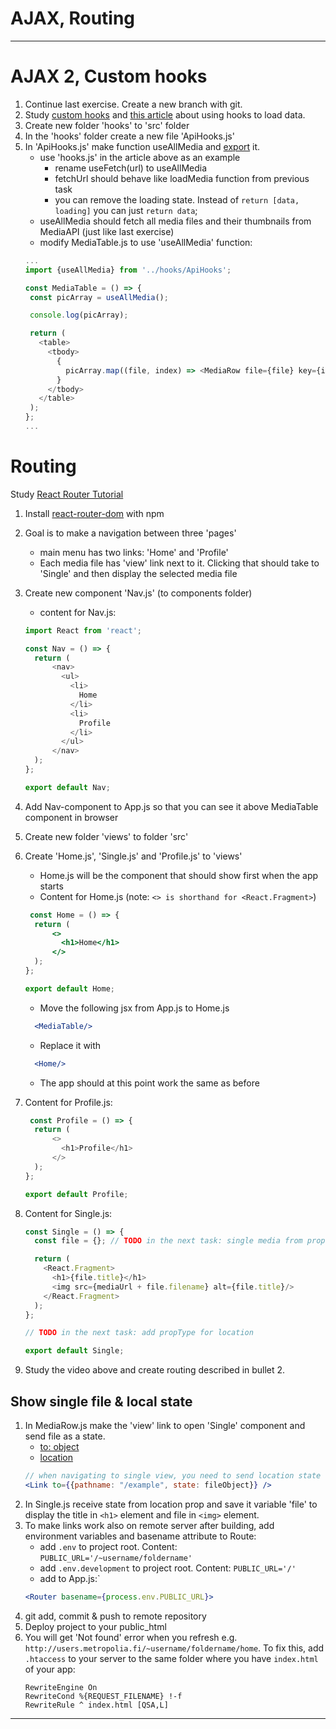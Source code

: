 # AJAX, Routing

---

# AJAX 2, Custom hooks

1. Continue last exercise. Create a new branch with git.
1. Study [custom hooks](https://reactjs.org/docs/hooks-custom.html) and [this article](https://medium.com/@cwlsn/how-to-fetch-data-with-react-hooks-in-a-minute-e0f9a15a44d6) about using hooks to load data.
1. Create new folder 'hooks' to 'src' folder
1. In the 'hooks' folder create a new file 'ApiHooks.js'
1. In 'ApiHooks.js' make function useAllMedia and [export](https://developer.mozilla.org/en-US/docs/Web/JavaScript/Reference/Statements/export) it.
    - use 'hooks.js' in the article above as an example
       - rename useFetch(url) to useAllMedia
       - fetchUrl should behave like loadMedia function from previous task
       - you can remove the loading state. Instead of `return [data, loading]` you can just `return data`; 
    - useAllMedia should fetch all media files and their thumbnails from MediaAPI (just like last exercise)
    - modify MediaTable.js to use 'useAllMedia' function:
    ```javascript
    ...
   import {useAllMedia} from '../hooks/ApiHooks';
   
   const MediaTable = () => {
     const picArray = useAllMedia();
   
     console.log(picArray);
   
     return (
       <table>
         <tbody>
           {
             picArray.map((file, index) => <MediaRow file={file} key={index}/>)
           }
         </tbody>
       </table>
     );
   };
    ...
    ```

# Routing 

Study [React Router Tutorial](https://www.youtube.com/watch?v=Law7wfdg_ls)

1. Install [react-router-dom](https://reacttraining.com/react-router/web/guides/quick-start) with npm
1. Goal is to make a navigation between three 'pages'
    * main menu has two links: 'Home' and 'Profile'
    * Each media file has 'view' link next to it. Clicking that should take to 'Single' and then display the selected media file
1. Create new component 'Nav.js' (to components folder)
    * content for Nav.js:
    ```javascript
    import React from 'react';
    
    const Nav = () => {
      return (
          <nav>
            <ul>
              <li>
                Home
              </li>
              <li>
                Profile
              </li>
            </ul>
          </nav>
      );
    };
    
    export default Nav;
    ```
1. Add Nav-component to App.js so that you can see it above MediaTable component in browser
1. Create new folder 'views' to folder 'src'
1. Create 'Home.js', 'Single.js' and 'Profile.js' to 'views'
    * Home.js will be the component that should show first when the app starts
    * Content for Home.js (note: `<> is shorthand for <React.Fragment>`)
    ```jsx harmony
     const Home = () => {
      return (
          <>
            <h1>Home</h1>
          </>
      );
    };
    
    export default Home;
    ```
 
    * Move the following jsx from App.js to Home.js
    ```jsx harmony
      <MediaTable/>
    ```
    * Replace it with
    ```jsx harmony
      <Home/>
    ``` 
    * The app should at this point work the same as before
1. Content for Profile.js:
    ```javascript
     const Profile = () => {
      return (
          <>
            <h1>Profile</h1>
          </>
      );
    };
    
    export default Profile;
    ```
1. Content for Single.js:
   ```javascript
   const Single = () => {
     const file = {}; // TODO in the next task: single media from props.location.state
   
     return (
       <React.Fragment>
         <h1>{file.title}</h1>
         <img src={mediaUrl + file.filename} alt={file.title}/>
       </React.Fragment>
     );
   };
   
   // TODO in the next task: add propType for location
   
   export default Single;

   ```
1. Study the video above and create routing described in bullet 2.
   
## Show single file & local state
  
1. In MediaRow.js make the 'view' link to open 'Single' component and send file as a state.
   - [to: object](https://reactrouter.com/web/api/Link/to-object)
   - [location](https://reactrouter.com/web/api/location)
    ```jsx harmony
    // when navigating to single view, you need to send location state to define which media to show
    <Link to={{pathname: "/example", state: fileObject}} />
    ```
1. In Single.js receive state from location prop and save it variable 'file' to display the title in `<h1>` element and file in `<img>` element.
1. To make links work also on remote server after building, add environment variables and basename attribute to Route:
   - add `.env` to project root. Content: `PUBLIC_URL='/~username/foldername'`
   - add `.env.development` to project root. Content: `PUBLIC_URL='/'`
   - add to App.js:`
    ```jsx harmony
    <Router basename={process.env.PUBLIC_URL}>
    ```
1. git add, commit & push to remote repository
1. Deploy project to your public_html
1. You will get 'Not found' error when you refresh e.g. `http://users.metropolia.fi/~username/foldername/home`. To fix this, add `.htaccess` to your server to the same folder where you have `index.html` of your app:
   ```text
   RewriteEngine On
   RewriteCond %{REQUEST_FILENAME} !-f
   RewriteRule ^ index.html [QSA,L]
   ``` 

---

